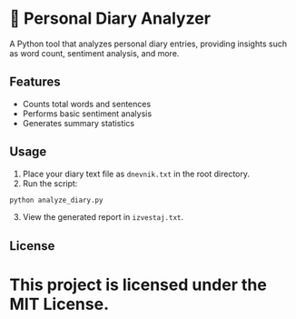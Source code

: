 
# 📓 Personal Diary Analyzer

A Python tool that analyzes personal diary entries, providing insights such as word count, sentiment analysis, and more.

## Features

- Counts total words and sentences
- Performs basic sentiment analysis
- Generates summary statistics

## Usage

1. Place your diary text file as `dnevnik.txt` in the root directory.
2. Run the script:

```bash
python analyze_diary.py
```

3. View the generated report in `izvestaj.txt`.

## License

This project is licensed under the MIT License.
=======
